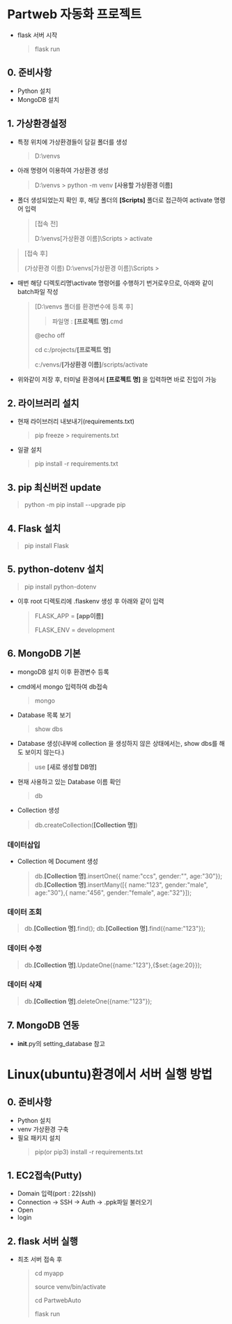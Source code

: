 # Partweb 자동화 프로젝트

- flask 서버 시작
  > flask run

## 0. 준비사항

- Python 설치
- MongoDB 설치

## 1. 가상환경설정

- 특정 위치에 가상환경들이 담길 폴더를 생성

  > D:\venvs

- 아래 명령어 이용하여 가상환경 생성
  > D:\venvs > python -m venv **[사용할 가상환경 이름]**
- 폴더 생성되었는지 확인 후, 해당 폴더의 **[Scripts]** 폴더로 접근하여 activate 명령어 입력
  > [접속 전]
  >
  > D:\venvs\[가상환경 이름]\Scripts > activate

> [접속 후]
>
> (가상환경 이름) D:\venvs\[가상환경 이름]\Scripts >

- 매번 해당 디렉토리명\activate 명령어를 수행하기 번거로우므로, 아래와 같이 batch파일 작성

  > [D:\venvs 폴더를 환경변수에 등록 후]
  >
  > > 파일명 : **[프로젝트 명]**.cmd
  >
  > @echo off
  >
  > cd c:/projects/**[프로젝트 명]**
  >
  > c:/venvs/**[가상환경 이름]**/scripts/activate

- 위와같이 저장 후, 터미널 환경에서 **[프로젝트 명]** 을 입력하면 바로 진입이 가능

## 2. 라이브러리 설치

- 현재 라이브러리 내보내기(requirements.txt)

  > pip freeze > requirements.txt

- 일괄 설치
  > pip install -r requirements.txt

## 3. pip 최신버전 update

> python -m pip install --upgrade pip

## 4. Flask 설치

> pip install Flask

## 5. python-dotenv 설치

> pip install python-dotenv

- 이후 root 디렉토리에 .flaskenv 생성 후 아래와 같이 입력
  > FLASK_APP = **[app이름]**
  >
  > FLASK_ENV = development

## 6. MongoDB 기본

- mongoDB 설치 이후 환경변수 등록
- cmd에서 mongo 입력하여 db접속

  > mongo

- Database 목록 보기

  > show dbs

- Database 생성(내부에 collection 을 생성하지 않은 상태에서는, show dbs를 해도 보이지 않는다.)

  > use **[새로 생성할 DB명]**

- 현재 사용하고 있는 Database 이름 확인

  > db

- Collection 생성
  > db.createCollection(**[Collection 명]**)

### 데이터삽입

- Collection 에 Document 생성
  > db.**[Collection 명]**.insertOne({ name:"ccs", gender:"", age:"30"});
  > db.**[Collection 명]**.insertMany([{ name:"123", gender:"male", age:"30"},{ name:"456", gender:"female", age:"32"}]);

### 데이터 조회

> db.**[Collection 명]**.find();
> db.**[Collection 명]**.find({name:"123"});

### 데이터 수정

> db.**[Collection 명]**.UpdateOne({name:"123"},{$set:{age:20}});

### 데이터 삭제

> db.**[Collection 명]**.deleteOne({name:"123"});

## 7. MongoDB 연동

- **init**.py의 setting_database 참고

# Linux(ubuntu)환경에서 서버 실행 방법

## 0. 준비사항

- Python 설치
- venv 가상환경 구축
- 필요 패키지 설치
  > pip(or pip3) install -r requirements.txt

## 1. EC2접속(Putty)

- Domain 입력(port : 22(ssh))
- Connection -> SSH -> Auth -> .ppk파일 불러오기
- Open
- login

## 2. flask 서버 실행

- 최초 서버 접속 후
  > cd myapp
  >
  > source venv/bin/activate
  >
  > cd PartwebAuto
  >
  > flask run
